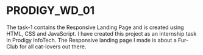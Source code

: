 # PRODIGY_WD_01
The task-1 contains the Responsive Landing Page and is created using HTML, CSS and JavaScript. I have created this project as an internship task in Prodigy InfoTech.
The Responsive landing page I made is about a Fur-Club for all cat-lovers out there.
